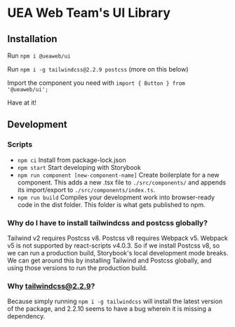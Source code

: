 # UEA Web Team's UI Library

## Installation

Run `npm i @ueaweb/ui`

Run `npm i -g tailwindcss@2.2.9 postcss` (more on this below)

Import the component you need with `import { Button } from '@ueaweb/ui';`

Have at it!

## Development

### Scripts

- `npm ci` Install from package-lock.json
- `npm start` Start developing with Storybook
- `npm run component [new-component-name]` Create boilerplate for a new component. This adds a new .tsx file to `./src/components/` and appends its import/export to `./src/components/index.ts`.
- `npm run build` Compiles your development work into browser-ready code in the dist folder. This folder is what gets published to npm.

### Why do I have to install tailwindcss and postcss globally?

Tailwind v2 requires Postcss v8. Postcss v8 requires Webpack v5. Webpack v5 is not supported by react-scripts v4.0.3. So if we install Postcss v8, so we can run a production build, Storybook's local development mode breaks. We can get around this by installing Tailwind and Postcss globally, and using those versions to run the production build.

### Why tailwindcss@2.2.9?

Because simply running `npm i -g tailwindcss` will install the latest version of the package, and 2.2.10 seems to have a bug wherein it is missing a dependency.
